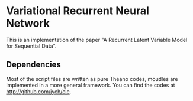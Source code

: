# Variational Recurrent Neural Network
This is an implementation of the paper "A Recurrent Latent Variable Model for Sequential Data".

Dependencies
------------
Most of the script files are written as pure Theano codes, moudles are implemented in a more general framework.
You can find the codes at http://github.com/jych/cle.

